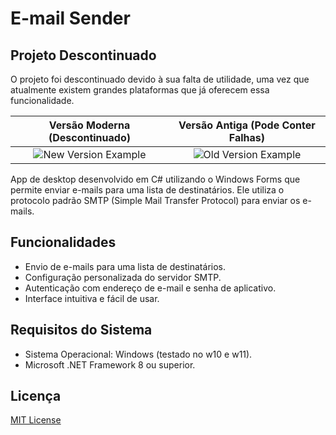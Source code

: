 # E-mail Sender

## Projeto Descontinuado

O projeto foi descontinuado devido à sua falta de utilidade, uma vez que atualmente existem grandes plataformas que já oferecem essa funcionalidade.

| Versão Moderna (Descontinuado) | Versão Antiga (Pode Conter Falhas) |
|:-----------------------------------:|:--------------------------------------:|
| ![New Version Example](https://i.imgur.com/99LyeOH.png) | ![Old Version Example](https://i.imgur.com/rOPT96o.png) |

App de desktop desenvolvido em C# utilizando o Windows Forms que permite enviar e-mails para uma lista de destinatários. Ele utiliza o protocolo padrão SMTP (Simple Mail Transfer Protocol) para enviar os e-mails.

## Funcionalidades

- Envio de e-mails para uma lista de destinatários.
- Configuração personalizada do servidor SMTP.
- Autenticação com endereço de e-mail e senha de aplicativo.
- Interface intuitiva e fácil de usar.

## Requisitos do Sistema

- Sistema Operacional: Windows (testado no w10 e w11).
- Microsoft .NET Framework 8 ou superior.

## Licença

[MIT License](https://github.com/rodriaum/mail-sender?tab=MIT-1-ov-file#MIT-1-ov-file)
